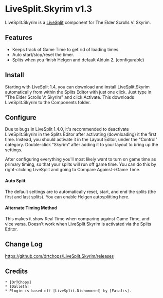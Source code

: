 ﻿LiveSplit.Skyrim v1.3
=====================

LiveSplit.Skyrim is a [LiveSplit] component for The Elder Scrolls V: Skyrim.

Features
--------
  * Keeps track of Game Time to get rid of loading times.
  * Auto start/stop/reset the timer.
  * Splits when you finish Helgen and default Alduin 2. (configurable)

Install
-------
Starting with LiveSplit 1.4, you can download and install LiveSplit.Skyrim automatically from within the Splits Editor with just one click. Just type in "The Elder Scrolls V: Skyrim" and click Activate. This downloads LiveSplit.Skyrim to the Components folder.

Configure
---------
Due to bugs in LiveSplit 1.4.0, it's recommended to deactivate LiveSplit.Skyrim in the Splits Editor after activating (downloading) it the first time. Instead, you should activate it in the Layout Editor, under the "Control" category. Double-click "Skyrim" after adding it to your layout to bring up the settings.

After configuring everything you'll most likely want to turn on game time as primary timing, so that your splits will run off game time. You can do this by right-clicking LiveSplit and going to Compare Against->Game Time.

#### Auto Split
The default settings are to automatically reset, start, and end the splits (the first and last splits). You can enable Helgen autosplitting here.

#### Alternate Timing Method
This makes it show Real Time when comparing against Game Time, and vice versa. Doesn't work when LiveSplit.Skyrim is activated via the Splits Editor.

Change Log
----------
https://github.com/drtchops/LiveSplit.Skyrim/releases

Credits
-------
	* [DrTChops]
	* [Dalleth]
	* Plugin is based off [LiveSplit.Dishonored] by [Fatalis].


[LiveSplit]:http://livesplit.org/
[DrTChops]:http://twitch.tv/drtchops
[Dalleth]:http://twitch.tv/dalleth_
[LiveSplit.Dishonored]:https://github.com/fatalis/LiveSplit.Dishonored
[Fatalis]:http://twitch.tv/fatalis_
